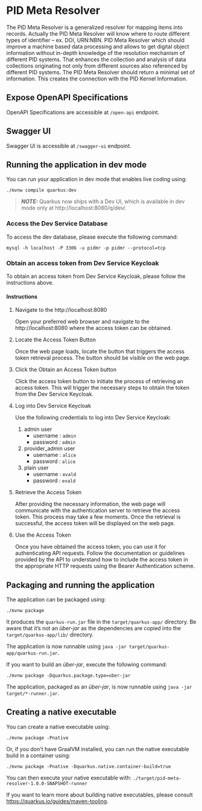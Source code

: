 # PID Meta Resolver

The PID Meta Resolver is a generalized resolver for mapping items into records. Actually the  PID Meta Resolver will  know where to route different types of identifier – ex. DOI, URN:NBN. 
PID Meta Resolver which should improve a machine based data processing and allows to get digital object information without in-depth knowledge of the resolution mechanism of different PID systems. 
That enhances the collection and analysis of data collections originating not only from different sources also referenced by different PID systems. 
The PID Meta Resolver should return a minimal set of information. This creates the connection with the PID Kernel Information.

## Expose OpenAPI Specifications

OpenAPI Specifications are accessible at `/open-api` endpoint.

## Swagger UI

Swagger UI is accessible at `/swagger-ui` endpoint.

## Running the application in dev mode

You can run your application in dev mode that enables live coding using:
```shell script
./mvnw compile quarkus:dev
```

> **_NOTE:_**  Quarkus now ships with a Dev UI, which is available in dev mode only at http://localhost:8080/q/dev/.

### Access the Dev Service Database

To access the dev database, please execute the following command:

`mysql -h localhost -P 3306 -u pidmr -p pidmr --protocol=tcp`

### Obtain an access token from Dev Service Keycloak

To obtain an access token from Dev Service Keycloak, please follow the instructions above.

#### Instructions

1. Navigate to the http://localhost:8080

   Open your preferred web browser and navigate to the http://localhost:8080 where the access token can be obtained.

2. Locate the Access Token Button

   Once the web page loads, locate the button that triggers the access token retrieval process. The button should be visible on the web page.

3. Click the Obtain an Access Token button

   Click the access token button to initiate the process of retrieving an access token. This will trigger the necessary steps to obtain the token from the Dev Service Keycloak.

4. Log into Dev Service Keycloak

   Use the following credentials to log into Dev Service Keycloak:

    1) admin user
        - username : `admin`
        - password : `admin`
    2) provider_admin user
        - username : `alice`
        - password : `alice`
    3) plain user
        - username : `evald`
        - password : `evald`
5. Retrieve the Access Token

   After providing the necessary information, the web page will communicate with the authentication server to retrieve the access token. This process may take a few moments. Once the retrieval is successful, the access token will be displayed on the web page.

6. Use the Access Token

   Once you have obtained the access token, you can use it for authenticating API requests. Follow the documentation or guidelines provided by the API to understand how to include the access token in the appropriate HTTP requests using the Bearer Authentication scheme.

## Packaging and running the application

The application can be packaged using:
```shell script
./mvnw package
```
It produces the `quarkus-run.jar` file in the `target/quarkus-app/` directory.
Be aware that it’s not an _über-jar_ as the dependencies are copied into the `target/quarkus-app/lib/` directory.

The application is now runnable using `java -jar target/quarkus-app/quarkus-run.jar`.

If you want to build an _über-jar_, execute the following command:
```shell script
./mvnw package -Dquarkus.package.type=uber-jar
```

The application, packaged as an _über-jar_, is now runnable using `java -jar target/*-runner.jar`.

## Creating a native executable

You can create a native executable using: 
```shell script
./mvnw package -Pnative
```

Or, if you don't have GraalVM installed, you can run the native executable build in a container using: 
```shell script
./mvnw package -Pnative -Dquarkus.native.container-build=true
```

You can then execute your native executable with: `./target/pid-meta-resolver-1.0.0-SNAPSHOT-runner`

If you want to learn more about building native executables, please consult https://quarkus.io/guides/maven-tooling.